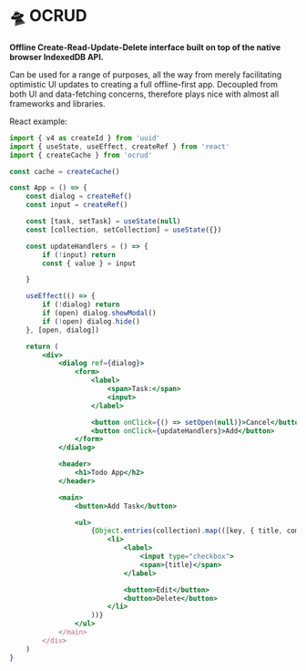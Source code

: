 # 🛸 OCRUD

**Offline Create-Read-Update-Delete interface built on top of the native browser IndexedDB API.**

Can be used for a range of purposes, all the way from merely facilitating optimistic UI updates to creating a full offline-first app. Decoupled from both UI and data-fetching concerns, therefore plays nice with almost all frameworks and libraries.

React example:

```jsx
import { v4 as createId } from 'uuid'
import { useState, useEffect, createRef } from 'react'
import { createCache } from 'ocrud'

const cache = createCache()

const App = () => {
    const dialog = createRef()
    const input = createRef()

    const [task, setTask] = useState(null)
    const [collection, setCollection] = useState({})

    const updateHandlers = () => {
        if (!input) return
        const { value } = input

    }

    useEffect(() => {
        if (!dialog) return
        if (open) dialog.showModal()
        if (!open) dialog.hide()
    }, [open, dialog])

    return (
        <div>
            <dialog ref={dialog}>
                <form>
                    <label>
                        <span>Task:</span>
                        <input>
                    </label>

                    <button onClick={() => setOpen(null)}>Cancel</button>
                    <button onClick={updateHandlers}>Add</button>
                </form>
            </dialog>

            <header>
                <h1>Todo App</h2>
            </header>

            <main>
                <button>Add Task</button>

                <ul>
                    {Object.entries(collection).map(([key, { title, completed }]) => (
                        <li>
                            <label>
                                <input type="checkbox">
                                <span>{title}</span>
                            </label>

                            <button>Edit</button>
                            <button>Delete</button>
                        </li>
                    ))}
                </ul>
            </main>
        </div>
    )
}



```
